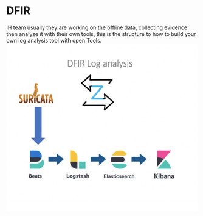 # DFIR
IH team usually they are working on the offline data, collecting evidence then analyze it with their own tools, this is the structure to how to build your own log analysis tool with open Tools.
![alt text](https://github.com/Maboalenen/DFIR/blob/main/DFIR.jpg?raw=true)
